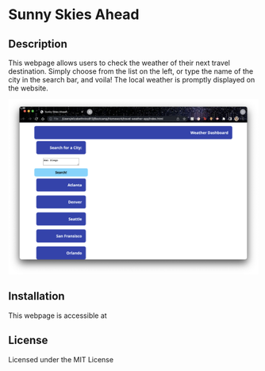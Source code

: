# Sunny Skies Ahead

## Description
This webpage allows users to check the weather of their next travel destination. Simply choose from the list on the left, or type the name of the city in the search bar, and voila! The local weather is promptly displayed on the website.

![Screenshot of Website](images/README-Screenshot1.png)

## Installation
This webpage is accessible at 

## License
Licensed under the MIT License
